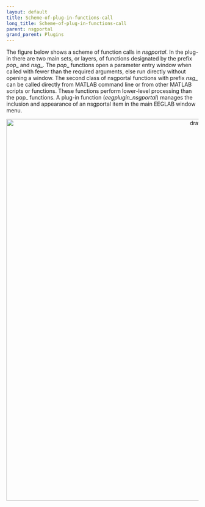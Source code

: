 ```yaml
---
layout: default
title: Scheme-of-plug-in-functions-call
long_title: Scheme-of-plug-in-functions-call
parent: nsgportal
grand_parent: Plugins
---
```

The figure below shows a scheme of function calls in _nsgportal_. In the plug-in there are two main sets, or layers, of functions designated by the prefix _pop__ and _nsg__. The _pop__ functions open a parameter entry window when called with fewer than the required arguments, else run directly without opening a window.  The second class of nsgportal functions with prefix _nsg__ can be called directly from MATLAB command line or from other MATLAB scripts or functions. These functions perform lower-level processing than the pop_ functions. A plug-in function (_eegplugin_nsgportal_) manages the inclusion and appearance of an nsgportal item in the main EEGLAB window menu. 

<center>
<img src="https://github.com/sccn/nsgportal/blob/master/docs/img/nsgportal_scheme_call.png?raw=true" alt="drawing" width="1000"/>
</center>
